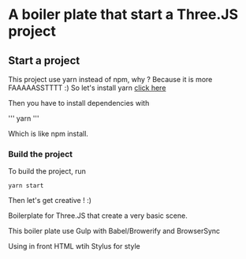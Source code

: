 # A boiler plate that start a Three.JS project

## Start a project
This project use yarn instead of npm, why ? Because it is more FAAAAASSTTTT :) So let's install yarn  [click here](https://yarnpkg.com/lang/en/)

Then you have to install dependencies with

'''
yarn
'''

Which is like npm install.


### Build the project

To build the project, run

```
yarn start
```

Then let's get creative ! :)


Boilerplate for Three.JS that create a very basic scene.

This boiler plate use Gulp with Babel/Browerify and BrowserSync


Using in front HTML wtih Stylus for style
